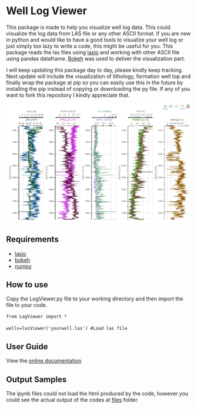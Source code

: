 # Well Log Viewer
This package is made to help you visualize well log data. This could visualize the log data from LAS file or any other ASCII format. If you are new in python and would like to have a good tools to visualize your well log or just simply too lazy to write a code, this might be useful for you. This package reads the las files using [lasio](https://lasio.readthedocs.io/en/latest/installation.html) and working with other ASCII file using pandas dataframe. [Bokeh](https://bokeh.org/) was used to deliver the visualization part.

I will keep updating this package day to day, please kindly keep tracking. Next update will include the visualization of lithology, formation well top and finally wrap the package at pip so you can easily use this in the future by installing the pip instead of copying or downloading the py file. If any of you want to fork this repository I kindly appreciate that.


![alt text](https://github.com/panjoel4/WellLogViewer/blob/master/Files/image.png?raw=true)


## Requirements
- [lasio](https://lasio.readthedocs.io/en/latest/installation.html) <br/>
- [bokeh](https://bokeh.org/) <br/>
- [numpy](https://numpy.org/) <br/>


## How to use
Copy the LogViewer.py file to your working directory and then import the file to your code.

<pre><code>from LogViewer import *

wells=lasViewer('yourwell.las') #Load las file
</code></pre>

## User Guide
View the [online documentation](https://github.com/panjoel4/WellLogViewer/tree/master/User%20Guide)

## Output Samples
The ipynb files could not load the html produced by the code, however you could see the actual output of the codes at [files](https://github.com/panjoel4/WellLogViewer/tree/master/Files) folder.

